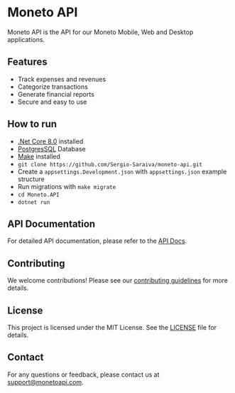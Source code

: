 # Moneto API

Moneto API is the API for our Moneto Mobile, Web and Desktop applications.

## Features

- Track expenses and revenues
- Categorize transactions
- Generate financial reports
- Secure and easy to use

## How to run
- [.Net Core 8.0](https://dotnet.microsoft.com/pt-br/download/dotnet/8.0) installed
- [PostgresSQL](https://www.postgresql.org/download/) Database
- [Make](https://www.geeksforgeeks.org/how-to-install-make-on-ubuntu/) installed
- ```git clone https://github.com/Sergio-Saraiva/moneto-api.git```
- Create a ```appsettings.Development.json``` with ```appsettings.json``` example structure
- Run migrations with ```make migrate```
- ```cd Moneto.API```
- ```dotnet run```

## API Documentation

For detailed API documentation, please refer to the [API Docs](link-to-api-docs).

## Contributing

We welcome contributions! Please see our [contributing guidelines](link-to-contributing-guidelines) for more details.

## License

This project is licensed under the MIT License. See the [LICENSE](link-to-license) file for details.

## Contact

For any questions or feedback, please contact us at support@monetoapi.com.
